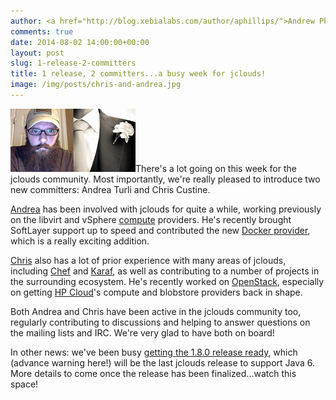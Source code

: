 ```yaml
---
author: <a href="http://blog.xebialabs.com/author/aphillips/">Andrew Phillips</a>
comments: true
date: 2014-08-02 14:00:00+00:00
layout: post
slug: 1-release-2-committers
title: 1 release, 2 committers...a busy week for jclouds!
image: /img/posts/chris-and-andrea.jpg
---
```


<img class="img-right" src="/img/posts/chris-and-andrea.png"/>There's a lot going on this week for the jclouds community. Most importantly, we're really pleased to introduce two new committers: Andrea Turli and Chris Custine.

<!--more-->

[Andrea](https://twitter.com/turlinux) has been involved with jclouds for quite a while, working previously on the libvirt and vSphere [compute](/start/compute/) providers. He's recently brought SoftLayer support up to speed and contributed the new [Docker provider](/guides/docker/), which is a really exciting addition.

[Chris](https://twitter.com/ccustine) also has a lot of prior experience with many areas of jclouds, including [Chef](/guides/chef/) and [Karaf](/guides/karaf/), as well as contributing to a number of projects in the surrounding ecosystem. He's recently worked on [OpenStack](/guides/openstack), especially on getting [HP Cloud](/guides/hpcloud/)'s compute and blobstore providers back in shape.

Both Andrea and Chris have been active in the jclouds community too, regularly contributing to discussions and helping to answer questions on the mailing lists and IRC. We're very glad to have both on board!

In other news: we've been busy [getting the 1.8.0 release ready](http://markmail.org/thread/7ixght2jgfbu73ok), which (advance warning here!) will be the last jclouds release to support Java 6. More details to come once the release has been finalized...watch this space!
